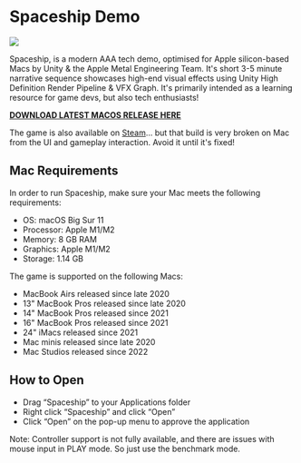 # Spaceship Demo

![](https://blogs.unity3d.com/wp-content/uploads/2019/08/image10.png)

Spaceship, is a modern AAA tech demo, optimised for Apple silicon-based Macs by Unity & the Apple Metal Engineering Team. It's short 3-5 minute narrative sequence showcases high-end visual effects using Unity High Definition Render Pipeline & VFX Graph. It's primarily intended as a learning resource for game devs, but also tech enthusiasts! 

**[DOWNLOAD LATEST MACOS RELEASE HERE](https://github.com/mrmacright/SpaceshipDemo/releases/tag/MrMacRightBuilds)**

The game is also available on [Steam](https://store.steampowered.com/app/1605230/Spaceship__Visual_Effect_Graph_Demo/)... but that build is very broken on Mac from the UI and gameplay interaction. Avoid it until it's fixed! 

## Mac Requirements

In order to run Spaceship, make sure your Mac meets the following requirements:
* OS: macOS Big Sur 11 
* Processor: Apple M1/M2
* Memory: 8 GB RAM
* Graphics: Apple M1/M2
* Storage: 1.14 GB

The game is supported on the following Macs:
* MacBook Airs released since late 2020
* 13" MacBook Pros released since late 2020
* 14" MacBook Pros released since 2021
* 16" MacBook Pros released since 2021
* 24" iMacs released since 2021
* Mac minis released since late 2020
* Mac Studios released since 2022

## How to Open
* Drag “Spaceship” to your Applications folder
* Right click “Spaceship” and click “Open”
* Click “Open” on the pop-up menu to approve the application 

Note: Controller support is not fully available, and there are issues with mouse input in PLAY mode. So just use the benchmark mode. 
